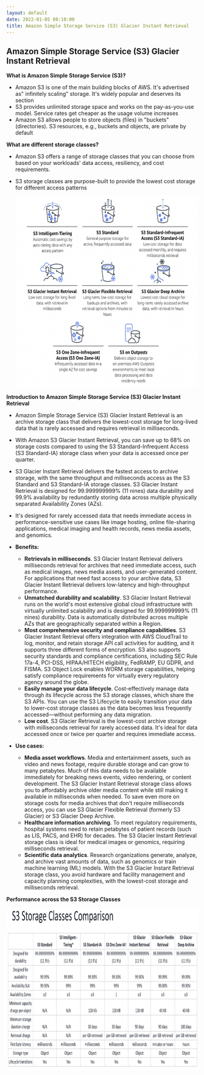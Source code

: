 ```yaml
---
layout: default
date: 2022-01-05 08:10:00
title: Amazon Simple Storage Service (S3) Glacier Instant Retrieval
---
```


## Amazon Simple Storage Service (S3) Glacier Instant Retrieval

**What is Amazon Simple Storage Service (S3)?**
- Amazon S3 is one of the main building blocks of AWS. It's advertised as" infinitely scaling" storage. It's widely popular and deserves its section
- S3 provides unlimited storage space and works on the pay-as-you-use model. Service rates get cheaper as the usage volume increases
- Amazon S3 allows people to store objects (files) in "buckets" (directories). S3 resources, e.g., buckets and objects, are private by default

**What are different storage classes?**
- Amazon S3 offers a range of storage classes that you can choose from based on your workloads' data access, resiliency, and cost requirements.
- S3 storage classes are purpose-built to provide the lowest cost storage for different access patterns

  <img src="images/s3-glacier-instant/image1.png" class="inline" width="700" height="500"/>

**Introduction to Amazon Simple Storage Service (S3) Glacier Instant Retrieval**

- Amazon Simple Storage Service (S3) Glacier Instant Retrieval is an archive storage class that delivers the lowest-cost storage for long-lived data that is rarely accessed and requires retrieval in milliseconds.
- With Amazon S3 Glacier Instant Retrieval, you can save up to 68% on storage costs compared to using the S3 Standard-Infrequent Access (S3 Standard-IA) storage class when your data is accessed once per quarter.
- S3 Glacier Instant Retrieval delivers the fastest access to archive storage, with the same throughput and milliseconds access as the S3 Standard and S3 Standard-IA storage classes. S3 Glacier Instant Retrieval is designed for 99.999999999% (11 nines) data durability and 99.9% availability by redundantly storing data across multiple physically separated Availability Zones (AZs).
- It's designed for rarely accessed data that needs immediate access in performance-sensitive use cases like image hosting, online file-sharing applications, medical imaging and health records, news media assets, and genomics.
- **Benefits:**

  - **Retrievals in milliseconds**. S3 Glacier Instant Retrieval delivers milliseconds retrieval for archives that need immediate access, such as medical images, news
  media assets, and user-generated content. For applications that need fast access to your archive data, S3 Glacier Instant Retrieval delivers low-latency and
  high-throughput performance.
  - **Unmatched durability and scalability**. S3 Glacier Instant Retrieval runs on the world's most extensive global cloud infrastructure with virtually unlimited scalability
  and is designed for 99.999999999% (11 nines) durability. Data is automatically distributed across multiple AZs that are geographically separated within a
  Region.
  - **Most comprehensive security and compliance capabilities**. S3 Glacier Instant Retrieval offers integration with AWS CloudTrail to log, monitor, and retain
  storage API call activities for auditing, and it supports three different forms of encryption. S3 also supports security standards and compliance certifications, including SEC Rule 17a-4, PCI-DSS, HIPAA/HITECH eligibility, FedRAMP, EU GDPR, and FISMA. S3 Object Lock enables WORM storage capabilities, helping satisfy compliance requirements for virtually every regulatory agency around the globe.
  - **Easily manage your data lifecycle**. Cost-effectively manage data through its lifecycle across the S3 storage classes, which share the S3 APIs. You can use the S3 Lifecycle to easily transition your data to lower-cost storage classes as the data becomes less frequently accessed—without performing any data migration.
  - **Low cost**. S3 Glacier Retrieval is the lowest-cost archive storage with milliseconds retrieval for rarely accessed data. It's ideal for data accessed once or twice per quarter and requires immediate access.
- **Use cases:**

  - **Media asset workflows**. Media and entertainment assets, such as video and news footage, require durable storage and can grow to many petabytes. Much of this data needs to be available immediately for breaking news events, video rendering, or content development. The S3 Glacier Instant Retrieval storage class allows you to affordably archive older media content while still making it available in milliseconds when needed. To save even more on storage costs for media archives that don't require milliseconds access, you can use S3 Glacier Flexible Retrieval (formerly S3 Glacier) or S3 Glacier Deep Archive.
  - **Healthcare information archiving**. To meet regulatory requirements, hospital systems need to retain petabytes of patient records (such as LIS, PACS, and EHR) for decades. The S3 Glacier Instant Retrieval storage class is ideal for medical images or genomics, requiring milliseconds retrieval.
  - **Scientific data analytics**. Research organizations generate, analyze, and archive vast amounts of data, such as genomics or train machine learning (ML) models. With the S3 Glacier Instant Retrieval storage class, you avoid hardware and facility management and capacity planning complexities, with the lowest-cost storage and milliseconds retrieval.

**Performance across the S3 Storage Classes**
 
  <img src="images/s3-glacier-instant/image2.png" class="inline" width="800" height="425"/>
